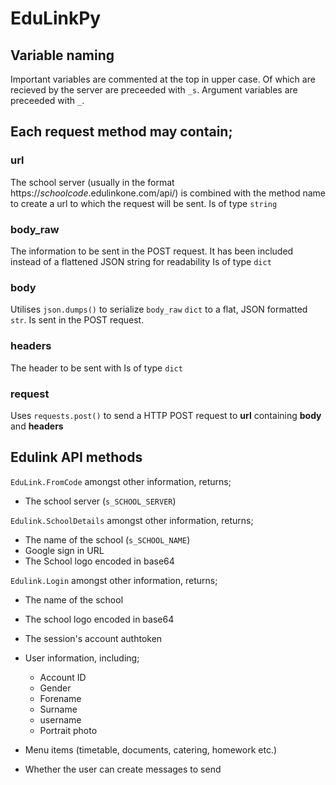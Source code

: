 # EduLinkPy


## Variable naming

Important variables are commented at the top in upper case.
Of which are recieved by the server are preceeded with `_s`.
Argument variables are preceeded with `_`.

## Each request method may contain;

### url
The school server (usually in the format https://_schoolcode_.edulinkone.com/api/) is combined with the method name to create a url to which the request will be sent.
Is of type `string`

### body_raw
The information to be sent in the POST request.
It has been included instead of a flattened JSON string for readability
Is of type `dict`

### body
Utilises `json.dumps()` to serialize `body_raw` `dict` to a flat, JSON formatted `str`.
Is sent in the POST request.

### headers
The header to be sent with 
Is of type `dict`

### request
Uses `requests.post()` to send a HTTP POST request to **url** containing **body** and **headers**

## Edulink API methods

`EduLink.FromCode` amongst other information, returns;
* The school server (`s_SCHOOL_SERVER`)

`Edulink.SchoolDetails` amongst other information, returns;
* The name of the school (`s_SCHOOL_NAME`)
* Google sign in URL
* The School logo encoded in base64

`Edulink.Login` amongst other information, returns;
*  The name of the school
* The school logo encoded in base64
* The session's account authtoken
* User information, including;

    * Account ID
    * Gender
    * Forename
    * Surname
    * username
    * Portrait photo
    
* Menu items (timetable, documents, catering, homework etc.)
* Whether the user can create messages to send